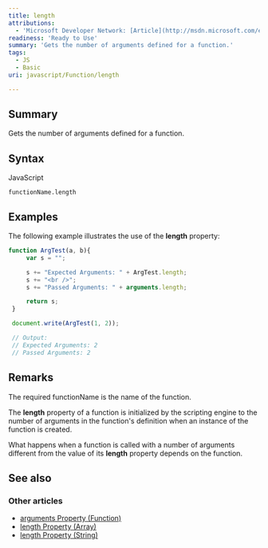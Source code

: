 ```yaml
---
title: length
attributions:
  - 'Microsoft Developer Network: [Article](http://msdn.microsoft.com/en-us/library/ie/4cz6db7d(v=vs.94).aspx)'
readiness: 'Ready to Use'
summary: 'Gets the number of arguments defined for a function.'
tags:
  - JS
  - Basic
uri: javascript/Function/length

---
```

## Summary

Gets the number of arguments defined for a function.

## Syntax

<span class="language">JavaScript</span>

    functionName.length

## Examples

The following example illustrates the use of the **length** property:

``` js
function ArgTest(a, b){
     var s = "";

     s += "Expected Arguments: " + ArgTest.length;
     s += "<br />";
     s += "Passed Arguments: " + arguments.length;

     return s;
 }

 document.write(ArgTest(1, 2));

 // Output:
 // Expected Arguments: 2
 // Passed Arguments: 2
```

## Remarks

The required functionName is the name of the function.

The **length** property of a function is initialized by the scripting engine to the number of arguments in the function's definition when an instance of the function is created.

What happens when a function is called with a number of arguments different from the value of its **length** property depends on the function.

## See also

### Other articles

-   [arguments Property (Function)](/javascript/Function/arguments)
-   [length Property (Array)](/javascript/Array/length)
-   [length Property (String)](/javascript/String/length)

